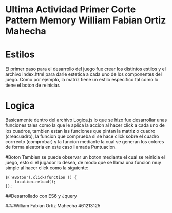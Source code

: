 # Ultima Actividad Primer Corte Pattern Memory William Fabian Ortiz Mahecha 



# Estilos
El primer paso para el desarrollo del juego fue crear los distintos estilos y el archivo index.html para darle estetica a cada uno de los componentes del juego. Como por ejemplo, la matriz tiene un estilo especifico tal como lo tiene el boton de reiniciar.

# Logica
Basicamente dentro del archivo Logica.js lo que se hizo fue desarrollar unas funciones tales como la que le aplica la accion al hacer click a cada uno de los cuadros, tambien estan las funciones que pintan la matriz o cuadro (creacuadro), la funcion que comprueba si se hace click sobre el cuadro corrrecto (comprobar) y la funcion mediante la cual se generan los colores de forma aleatoria en este caso llamada Puntuacion. 

#Boton
Tambien se puede observar un boton mediante el cual se reinicia el juego, esto si el jugador lo desea, de modo que se llama una funcion muy simple al hacer click como la siguiente:

    $('#Boton').click(function () {
        location.reload();
    });

##Desarrollado con ES6 y Jquery

###William Fabian Ortiz Mahecha 461213125


